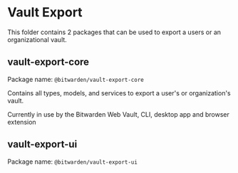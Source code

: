 # Vault Export

This folder contains 2 packages that can be used to export a users or an organizational vault.

## vault-export-core

Package name: `@bitwarden/vault-export-core`

Contains all types, models, and services to export a user's or organization's vault.

Currently in use by the Bitwarden Web Vault, CLI, desktop app and browser extension

## vault-export-ui

Package name: `@bitwarden/vault-export-ui`
